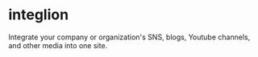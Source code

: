 # integlion
Integrate your company or organization's SNS, blogs, Youtube channels, and other media into one site.
